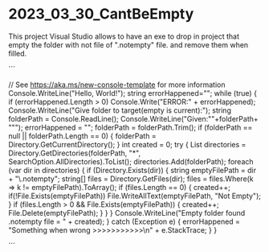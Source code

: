 # 2023_03_30_CantBeEmpty
This project Visual Studio allows to have an exe to drop in project that empty the folder with not file of ".notempty" file. and remove them when filled.

´´´

﻿// See https://aka.ms/new-console-template for more information
Console.WriteLine("Hello, World!");
string errorHappened="";
while (true) {
    if (errorHappened.Length > 0)
        Console.Write("ERROR:" + errorHappened);
    Console.WriteLine("Give folder to target(empty is current):");
    string folderPath = Console.ReadLine();
    Console.WriteLine("Given:\""+folderPath+ "\"");
    errorHappened = "";
    folderPath = folderPath.Trim();
    if (folderPath == null || folderPath.Length == 0) {
        folderPath = Directory.GetCurrentDirectory();
    }
    int created = 0;
    try
    {
        List<string> directories = Directory.GetDirectories(folderPath, "*", SearchOption.AllDirectories).ToList();
        directories.Add(folderPath);
        foreach (var dir in directories)
        {
            if (Directory.Exists(dir))
            {
                string emptyFilePath = dir + "\\.notempty";
                string[] files = Directory.GetFiles(dir);
                files = files.Where(k => k != emptyFilePath).ToArray();
                if (files.Length == 0)
                {
                    created++;
                    if(!File.Exists(emptyFilePath))
                        File.WriteAllText(emptyFilePath, "Not Empty");
                }
                if (files.Length > 0 && File.Exists(emptyFilePath))
                {
                    created++;
                    File.Delete(emptyFilePath);
                }
            }
        }
        Console.WriteLine("Empty folder found .notempty file = " + created);
    }
    catch (Exception e) {
        errorHappened = "Something when wrong  >>>>>>>>>>>\n" + e.StackTrace;
    }
}

´´´
